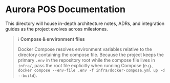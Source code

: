 # Aurora POS Documentation

This directory will house in-depth architecture notes, ADRs, and integration guides as the project evolves across milestones.

> ℹ️ **Compose & environment files**
>
> Docker Compose resolves environment variables relative to the directory containing the compose file. Because the project keeps the primary `.env` in the repository root while the compose file lives in `infra/`, pass the root file explicitly when running Compose (e.g., `docker compose --env-file .env -f infra/docker-compose.yml up -d --build`).
